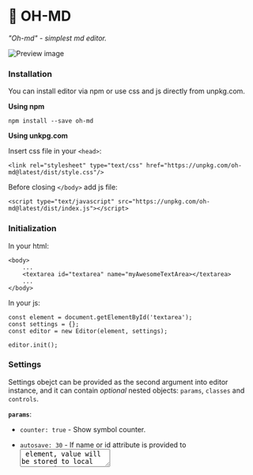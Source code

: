 # 🍩 OH-MD

_"Oh-md" - simplest md editor._

![Preview image]('https://github.com/fr4nki/oh-md/pic.jpg')


### Installation

You can install editor via npm or use css and js directly from unpkg.com.

**Using npm**
```
npm install --save oh-md
```

**Using unkpg.com**

Insert css file in your `<head>`:

```
<link rel="stylesheet" type="text/css" href="https://unpkg.com/oh-md@latest/dist/style.css"/>
```

Before closing `</body>` add js file:

```
<script type="text/javascript" src="https://unpkg.com/oh-md@latest/dist/index.js"></script>
```


### Initialization

In your html:
```
<body>
    ...
    <textarea id="textarea" name="myAwesomeTextArea></textarea>
    ...
</body>
```

In your js:
```
const element = document.getElementById('textarea');
const settings = {};
const editor = new Editor(element, settings);

editor.init();
```


### Settings

Settings obejct can be provided as the second argument into editor instance, and it can contain _optional_ nested objects: `params`, `classes` and `controls`.

**`params`**:

- `counter: true` - Show symbol counter.

<!-- - `autosave: 30` -  Autosave current <textarea> value to local storage if name or id attribute is provided. Sets in seconds. -->
- `autosave: 30` -  If name or id attribute is provided to <textarea> element, value will be stored to local storage in specified interval. Sets in seconds.

- `wordwrap: { paramVisible: true, active: true }` -  Show word wrap button (paramVisible) and set activity status (active).

- `doubleReturn: { modificator: 'shiftKey', active: true }` - In case of active param is sets to true, click on Enter button inserts double end of line (\n\n). Pressing modificator key and Enter button insert single end of line (\n).

**`classes`**:

Append the list of class names to the "logical block" of an editor.

```
container: ['someClassName'],
area: ['someClassName'],
controls: ['someClassName'],
params: ['someClassName'],
```

**`controls`**:

An array of controls should contain objects of type Control with this following structure:

```
{
    control: 'italic',
    hotkey?: {
        default: {
            modificator: 'ctrlKey',
            key: 'i',
        },
        mac: {
            modificator: 'metaKey',
            key: 'i',
        },
    },
}
```

List of possible controls: `bold`, `italic`, `strike`, `code`, `ordered_list`, `unordered_list`, `quote`, `heading`, `fullscreen`, `preview`, `image`, `link`.
`separator` control can be used as a delimiter to separate controls by groups.
`modificator` can be `ctrlKey` or `altKey`, or `shiftKey` or `metaKey`.

<details>
<summary>Initialization example.</summary>
<p>
<pre>
const editor = new Editor(element, {
    params: {
        counter: false,
        autosave: 5,
        wordwrap: {
            paramVisible: false,
            active: true
        },
        doubleReturn: {
            modificator: 'shiftKey',
            active: true
        }
    },
    classes: {
        container: ['myAwesomeContainer'],
        area: ['myAwesomeArea'],
        controls: ['myAwesomeControls'],
        params: ['myAwesomeControls'],
    },
    controls: [
        {
            control: 'bold',
            hotkey: {
                default: {
                    modificator: 'ctrlKey',
                    key: 'b',
                },
                mac: {
                    modificator: 'metaKey',
                    key: 'b',
                },
            },
        },
        {
            control: 'italic',
            hotkey: {
                default: {
                    modificator: 'ctrlKey',
                    key: 'i',
                },
                mac: {
                    modificator: 'metaKey',
                    key: 'i',
                },
            },
        },
        {
            control: 'heading',
            hotkey: {
                default: {
                    modificator: 'ctrlKey',
                    key: 'h',
                },
                mac: {
                    modificator: 'metaKey',
                    key: 'h',
                },
            },
        },
        {
            control: 'strike',
            hotkey: {
                default: {
                    modificator: 'ctrlKey',
                    key: 'd',
                },
                mac: {
                    modificator: 'metaKey',
                    key: 'd',
                },
            },
        },
        {
            control: 'separator',
        },
        {
            control: 'ordered_list',
            hotkey: {
                default: {
                    modificator: 'ctrlKey',
                    key: 'o',
                },
                mac: {
                    modificator: 'metaKey',
                    key: 'o',
                },
            },
        },
        {
            control: 'unordered_list',
            hotkey: {
                default: {
                    modificator: 'ctrlKey',
                    key: 'u',
                },
                mac: {
                    modificator: 'metaKey',
                    key: 'u',
                },
            },
        },
        {
            control: 'separator',
        },
        {
            control: 'quote',
            hotkey: {
                default: {
                    modificator: 'ctrlKey',
                    key: '\'',
                },
                mac: {
                    modificator: 'metaKey',
                    key: '\'',
                },
            },
        },
        {
            control: 'code',
            hotkey: {
                default: {
                    modificator: 'ctrlKey',
                    key: 'k',
                },
                mac: {
                    modificator: 'metaKey',
                    key: 'k',
                },
            },
        },
        {
            control: 'link',
            hotkey: {
                default: {
                    modificator: 'ctrlKey',
                    key: 'l',
                },
                mac: {
                    modificator: 'metaKey',
                    key: 'l',
                },
            },
        },
        {
            control: 'image',
            hotkey: {
                default: {
                    modificator: 'ctrlKey',
                    key: 'g',
                },
                mac: {
                    modificator: 'metaKey',
                    key: 'g',
                },
            },
        },
        {
            control: 'separator',
        },
        {
            control: 'preview',
            hotkey: {
                default: {
                    modificator: 'ctrlKey',
                    key: 'm',
                },
                mac: {
                    modificator: 'metaKey',
                    key: 'm',
                },
            },
        },
        {
            control: 'fullscreen',
            hotkey: {
                default: {
                    modificator: 'ctrlKey',
                    key: 'f',
                },
                mac: {
                    modificator: 'metaKey',
                    key: 'f',
                },
            },
        },
    ]
});

editor.init();

editor.text = '# Header here\n\nSome text';

console.log(editor.text);
console.log(editor.html);
</pre>
</p>
</details>


### Methods

Editor provide small api:

- `editor.html` - getter, return current textarea value as html.

- `editor.text` - getter, return current textarea value as text.

- `editor.text` - setter, sets new textarea value.
